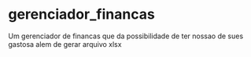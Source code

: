 # gerenciador_financas
Um gerenciador de financas que da possibilidade de ter nossao de sues gastosa alem de gerar arquivo xlsx
